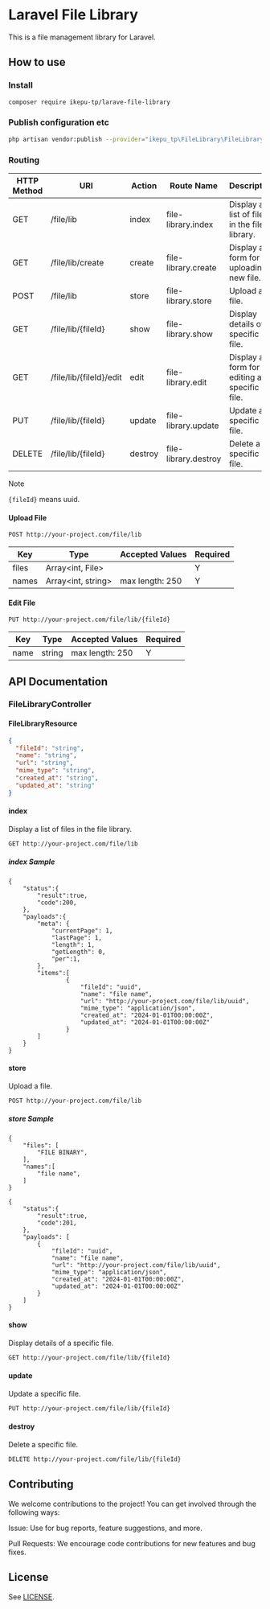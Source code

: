 # Laravel File Library

This is a file management library for Laravel.

## How to use

### Install

```bash
composer require ikepu-tp/larave-file-library
```

### Publish configuration etc

```bash
php artisan vendor:publish --provider="ikepu_tp\FileLibrary\FileLibraryServiceProvider"
```

### Routing

| HTTP Method | URI                     | Action  | Route Name           | Description                                  |
| ----------- | ----------------------- | ------- | -------------------- | -------------------------------------------- |
| GET         | /file/lib               | index   | file-library.index   | Display a list of files in the file library. |
| GET         | /file/lib/create        | create  | file-library.create  | Display a form for uploading a new file.     |
| POST        | /file/lib               | store   | file-library.store   | Upload a file.                               |
| GET         | /file/lib/{fileId}      | show    | file-library.show    | Display details of a specific file.          |
| GET         | /file/lib/{fileId}/edit | edit    | file-library.edit    | Display a form for editing a specific file.  |
| PUT         | /file/lib/{fileId}      | update  | file-library.update  | Update a specific file.                      |
| DELETE      | /file/lib/{fileId}      | destroy | file-library.destroy | Delete a specific file.                      |

> [!NOTE]
> `{fileId}` means uuid.

#### Upload File

```bash
POST http://your-project.com/file/lib
```

| Key   | Type               | Accepted Values | Required |
| ----- | ------------------ | --------------- | -------- |
| files | Array<int, File>   |                 | Y        |
| names | Array<int, string> | max length: 250 | Y        |

#### Edit File

```bash
PUT http://your-project.com/file/lib/{fileId}
```

| Key  | Type   | Accepted Values | Required |
| ---- | ------ | --------------- | -------- |
| name | string | max length: 250 | Y        |

## API Documentation

### FileLibraryController

#### FileLibraryResource

```json
{
  "fileId": "string",
  "name": "string",
  "url": "string",
  "mime_type": "string",
  "created_at": "string",
  "updated_at": "string"
}
```

#### index

Display a list of files in the file library.

```bash
GET http://your-project.com/file/lib
```

##### index Sample

```json:Response
{
    "status":{
        "result":true,
        "code":200,
    },
    "payloads":{
        "meta": {
            "currentPage": 1,
            "lastPage": 1,
            "length": 1,
            "getLength": 0,
            "per":1,
        },
        "items":[
                {
                    "fileId": "uuid",
                    "name": "file name",
                    "url": "http://your-project.com/file/lib/uuid",
                    "mime_type": "application/json",
                    "created_at": "2024-01-01T00:00:00Z",
                    "updated_at": "2024-01-01T00:00:00Z"
                }
        ]
    }
}
```

#### store

Upload a file.

```bash
POST http://your-project.com/file/lib
```

##### store Sample

```json:Request
{
    "files": [
        "FILE BINARY",
    ],
    "names":[
        "file name",
    ]
}
```

```json:Response
{
    "status":{
        "result":true,
        "code":201,
    },
    "payloads": [
        {
            "fileId": "uuid",
            "name": "file name",
            "url": "http://your-project.com/file/lib/uuid",
            "mime_type": "application/json",
            "created_at": "2024-01-01T00:00:00Z",
            "updated_at": "2024-01-01T00:00:00Z"
        }
    ]
}
```

#### show

Display details of a specific file.

```bash
GET http://your-project.com/file/lib/{fileId}
```

#### update

Update a specific file.

```bash
PUT http://your-project.com/file/lib/{fileId}
```

#### destroy

Delete a specific file.

```bash
DELETE http://your-project.com/file/lib/{fileId}
```

## Contributing

We welcome contributions to the project! You can get involved through the following ways:

Issue: Use for bug reports, feature suggestions, and more.

Pull Requests: We encourage code contributions for new features and bug fixes.

## License

See [LICENSE](./LICENSE).
